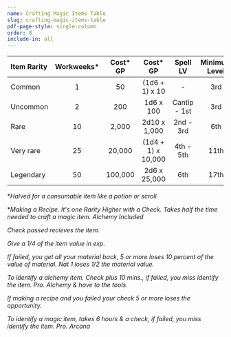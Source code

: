 ```yaml
---
name: Crafting Magic Items Table
slug: crafting-magic-items-table
pdf-page-style: single-column
order: 8
include-in: all
---
```


| Item Rarity | Workweeks* | Cost* GP | Cost* GP | Spell LV | Minimum Level | CR Range | DC Checks |
|:---|:---:|:---:|:---:|:---:|:---:|:---:|:---:|
| Common | 1 | 50 | (1d6 + 1) x 10 | - | 3rd | 1-3 | 5 |
| Uncommon | 2 | 200 | 1d6 x 100 | Cantip - 1st | 3rd | 4-8 | 10 |
| Rare | 10 | 2,000 | 2d10 x 1,000 | 2nd - 3rd | 6th | 9-12 | 15 |
| Very rare | 25 | 20,000 | (1d4 + 1) x 10,000 | 4th - 5th | 11th | 13-18 | 20 |
| Legendary | 50 | 100,000 | 2d6 x 25,000 | 6th | 17th | 19+ | 25 |
**Halved for a consumable item like a potion or scroll*

**Making a Recipe. It's one Rarity Higher with a Check. Takes half the time needed to craft a magic item. Alchemy Included*

*Check passed recieves the item.*

*Give a 1/4 of the item value in exp.*

*If failed, you get all your material back, 5 or more loses 10 percent of the value of material. Nat 1 loses 1/2 the material value.*

*To identify a alchemy item. Check plus 10 mins., if failed, you miss identify the item. Pro. Alchemy & have to the tools.*

*If making a recipe and you failed  your check 5 or more loses the opportunity.*

*To identify a magic item, takes 6 hours & a check, if failed, you miss identify the item. Pro. Arcana*